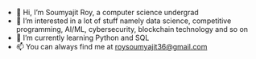 - 👋 Hi, I’m Soumyajit Roy, a computer science undergrad
- 👀 I’m interested in a lot of stuff namely data science, competitive programming, AI/ML, cybersecurity, blockchain technology and so on
- 🌱 I’m currently learning Python and SQL
- 📫 You can always find me at roysoumyajit36@gmail.com

<!---
roysammy123/roysammy123 is a ✨ special ✨ repository because its `README.md` (this file) appears on your GitHub profile.
You can click the Preview link to take a look at your changes.
--->
